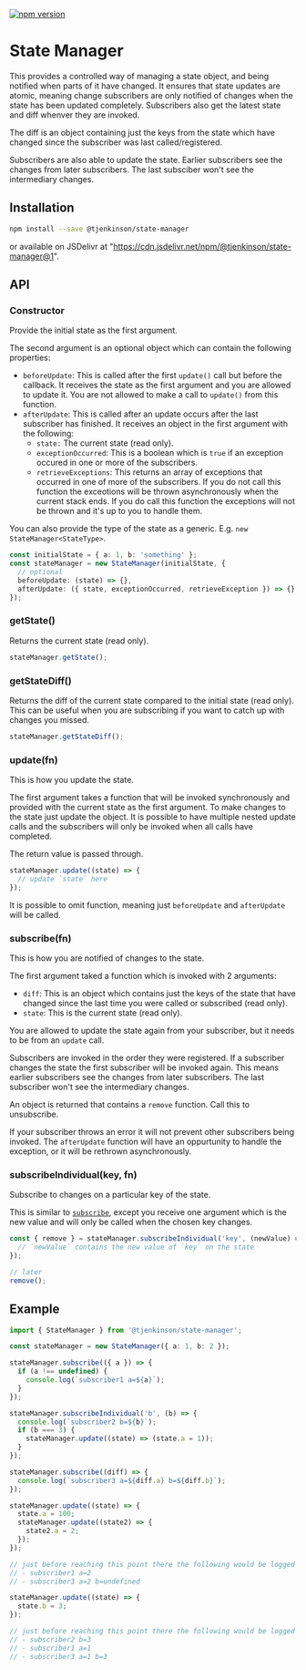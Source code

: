 [![npm version](https://badge.fury.io/js/%40tjenkinson%2Fstate-manager.svg)](https://badge.fury.io/js/%40tjenkinson%2Fstate-manager)

# State Manager

This provides a controlled way of managing a state object, and being notified when parts of it have changed. It ensures that state updates are atomic, meaning change subscribers are only notified of changes when the state has been updated completely. Subscribers also get the latest
state and diff whenver they are invoked.

The diff is an object containing just the keys from the state which have changed since the subscriber was last called/registered.

Subscribers are also able to update the state. Earlier subscribers see the changes from later subscribers. The last subsciber won't see the intermediary changes.

## Installation

```sh
npm install --save @tjenkinson/state-manager
```

or available on JSDelivr at "https://cdn.jsdelivr.net/npm/@tjenkinson/state-manager@1".

## API

### Constructor

Provide the initial state as the first argument.

The second argument is an optional object which can contain the following properties:

- `beforeUpdate`: This is called after the first `update()` call but before the callback. It receives the state as the first argument and you are allowed to update it. You are not allowed to make a call to `update()` from this function.
- `afterUpdate`: This is called after an update occurs after the last subscriber has finished. It receives an object in the first argument with the following:
  - `state:` The current state (read only).
  - `exceptionOccurred`: This is a boolean which is `true` if an exception occured in one or more of the subscribers.
  - `retrieveExceptions`: This returns an array of exceptions that occurred in one of more of the subscribers. If you do not call this function the exceotions will be thrown asynchronously when the current stack ends. If you do call this function the exceptions will not be thrown and it's up to you to handle them.

You can also provide the type of the state as a generic. E.g. `new StateManager<StateType>`.

```ts
const initialState = { a: 1, b: 'something' };
const stateManager = new StateManager(initialState, {
  // optional
  beforeUpdate: (state) => {},
  afterUpdate: ({ state, exceptionOccurred, retrieveException }) => {},
});
```

### getState()

Returns the current state (read only).

```ts
stateManager.getState();
```

### getStateDiff()

Returns the diff of the current state compared to the initial state (read only).
This can be useful when you are subscribing if you want to catch up with changes you missed.

```ts
stateManager.getStateDiff();
```

### update(fn)

This is how you update the state.

The first argument takes a function that will be invoked synchronously and provided with the current state as the first argument. To make changes to the state just update the object. It is possible to have multiple nested update calls and the subscribers will only be invoked when all calls have completed.

The return value is passed through.

```ts
stateManager.update((state) => {
  // update `state` here
});
```

It is possible to omit function, meaning just `beforeUpdate` and `afterUpdate` will be called.

### subscribe(fn)

This is how you are notified of changes to the state.

The first argument taked a function which is invoked with 2 arguments:

- `diff`: This is an object which contains just the keys of the state that have changed since the last time you were called or subscribed (read only).
- `state`: This is the current state (read only).

You are allowed to update the state again from your subscriber, but it needs to be from an `update` call.

Subscribers are invoked in the order they were registered. If a subscriber changes the state the first subscriber will be invoked again. This means earlier subscribers see the changes from later subscribers. The last subscriber won't see the intermediary changes.

An object is returned that contains a `remove` function. Call this to unsubscribe.

If your subscriber throws an error it will not prevent other subscribers being invoked. The `afterUpdate` function will have an oppurtunity to handle the exception, or it will be rethrown asynchronously.

### subscribeIndividual(key, fn)

Subscribe to changes on a particular key of the state.

This is similar to [`subscribe`](#subscribefn), except you receive one argument which is the new value and will only be called when the chosen key changes.

```ts
const { remove } = stateManager.subscribeIndividual('key', (newValue) => {
  // `newValue` contains the new value of `key` on the state
});

// later
remove();
```

## Example

```ts
import { StateManager } from '@tjenkinson/state-manager';

const stateManager = new StateManager({ a: 1, b: 2 });

stateManager.subscribe(({ a }) => {
  if (a !== undefined) {
    console.log(`subscriber1 a=${a}`);
  }
});

stateManager.subscribeIndividual('b', (b) => {
  console.log(`subscriber2 b=${b}`);
  if (b === 3) {
    stateManager.update((state) => (state.a = 1));
  }
});

stateManager.subscribe((diff) => {
  console.log(`subscriber3 a=${diff.a} b=${diff.b}`);
});

stateManager.update((state) => {
  state.a = 100;
  stateManager.update((state2) => {
    state2.a = 2;
  });
});

// just before reaching this point there the following would be logged
// - subscriber1 a=2
// - subscriber3 a=2 b=undefined

stateManager.update((state) => {
  state.b = 3;
});

// just before reaching this point there the following would be logged
// - subscriber2 b=3
// - subscriber1 a=1
// - subscriber3 a=1 b=3
```
